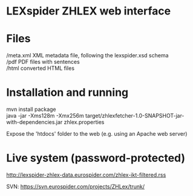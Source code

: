 # LEXspider ZHLEX web interface

# Files

/meta.xml     XML metadata file, following the lexspider.xsd schema  
/pdf          PDF files with sentences   
/html         converted HTML files

# Installation and running

mvn install package   
java -jar -Xms128m -Xmx256m target/zhlexfetcher-1.0-SNAPSHOT-jar-with-dependencies.jar zhlex.properties

Expose the 'htdocs' folder to the web (e.g. using an Apache web server)

# Live system (password-protected)

http://lexspider-zhlex-data.eurospider.com/zhlex-ikt-filtered.rss

SVN: https://svn.eurospider.com/projects/ZHLex/trunk/
